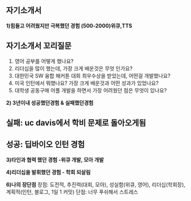 ## 자기소개서

**1)힘들고 어려웠지만 극복했던 경험 (500-2000)위큐,TTS**

## 자기소개서 꼬리질문 
1) 영어 공부를 어떻게 했나요?
2) 리더십을 많이 했는데, 가장 크게 배운것은 무엇 인가요?
3) 대한민국 SW 융합 해커톤 대회 최우수상을 받았는데, 어떤걸 개발했나요?
4) 미국 인턴에서 뭐했나요? 가장 크게 배운것과 어떤 성과가 있었나요? 
5) 대학생 공동구매 어플 개발을 하면서 가장 어려웠던 점은 무엇이 있나요?

**2) 3년이내 성공했던경험 & 실패했던경험**
## 실패: uc davis에서 학비 문제로 돌아오게됨
## 성공: 딥바이오 인턴 경험

**3)타인과 협력 했던 경험 -위큐 개발, 모아 개발**

**4)리더십을 발휘했던 경험 - 학회 되살림**

**6)나의 장단점**
    장점: 도전적, 추진력(대회, 모아), 성실함(위큐, 영어), 리더십(학회장), 계획적(인턴, 블로그, 1일 1 커밋)
    단점: 너무 푸쉬해서 스트레스